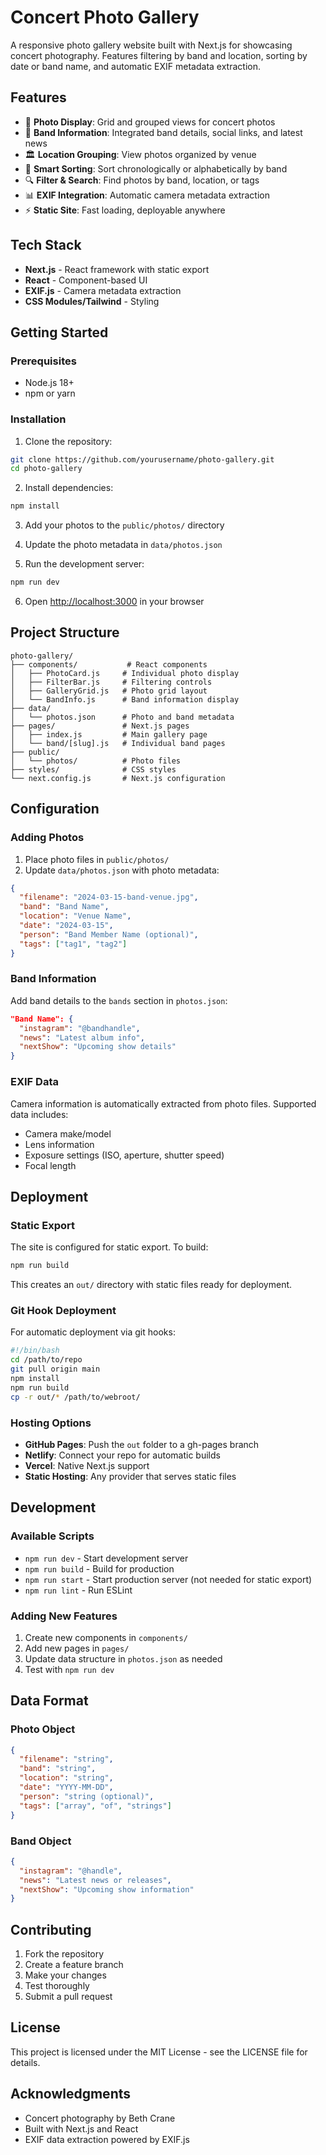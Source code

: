 # Concert Photo Gallery

A responsive photo gallery website built with Next.js for showcasing concert photography. Features filtering by band and location, sorting by date or band name, and automatic EXIF metadata extraction.

## Features

- 📸 **Photo Display**: Grid and grouped views for concert photos
- 🎵 **Band Information**: Integrated band details, social links, and latest news
- 🏛️ **Location Grouping**: View photos organized by venue
- 📅 **Smart Sorting**: Sort chronologically or alphabetically by band
- 🔍 **Filter & Search**: Find photos by band, location, or tags
- 📊 **EXIF Integration**: Automatic camera metadata extraction
- ⚡ **Static Site**: Fast loading, deployable anywhere

## Tech Stack

- **Next.js** - React framework with static export
- **React** - Component-based UI
- **EXIF.js** - Camera metadata extraction
- **CSS Modules/Tailwind** - Styling

## Getting Started

### Prerequisites

- Node.js 18+ 
- npm or yarn

### Installation

1. Clone the repository:
```bash
git clone https://github.com/yourusername/photo-gallery.git
cd photo-gallery
```

2. Install dependencies:
```bash
npm install
```

3. Add your photos to the `public/photos/` directory

4. Update the photo metadata in `data/photos.json`

5. Run the development server:
```bash
npm run dev
```

6. Open [http://localhost:3000](http://localhost:3000) in your browser

## Project Structure

```
photo-gallery/
├── components/           # React components
│   ├── PhotoCard.js     # Individual photo display
│   ├── FilterBar.js     # Filtering controls
│   ├── GalleryGrid.js   # Photo grid layout
│   └── BandInfo.js      # Band information display
├── data/
│   └── photos.json      # Photo and band metadata
├── pages/               # Next.js pages
│   ├── index.js         # Main gallery page
│   └── band/[slug].js   # Individual band pages
├── public/
│   └── photos/          # Photo files
├── styles/              # CSS styles
└── next.config.js       # Next.js configuration
```

## Configuration

### Adding Photos

1. Place photo files in `public/photos/`
2. Update `data/photos.json` with photo metadata:

```json
{
  "filename": "2024-03-15-band-venue.jpg",
  "band": "Band Name",
  "location": "Venue Name",
  "date": "2024-03-15",
  "person": "Band Member Name (optional)",
  "tags": ["tag1", "tag2"]
}
```

### Band Information

Add band details to the `bands` section in `photos.json`:

```json
"Band Name": {
  "instagram": "@bandhandle",
  "news": "Latest album info",
  "nextShow": "Upcoming show details"
}
```

### EXIF Data

Camera information is automatically extracted from photo files. Supported data includes:
- Camera make/model
- Lens information
- Exposure settings (ISO, aperture, shutter speed)
- Focal length

## Deployment

### Static Export

The site is configured for static export. To build:

```bash
npm run build
```

This creates an `out/` directory with static files ready for deployment.

### Git Hook Deployment

For automatic deployment via git hooks:

```bash
#!/bin/bash
cd /path/to/repo
git pull origin main
npm install
npm run build
cp -r out/* /path/to/webroot/
```

### Hosting Options

- **GitHub Pages**: Push the `out` folder to a gh-pages branch
- **Netlify**: Connect your repo for automatic builds
- **Vercel**: Native Next.js support
- **Static Hosting**: Any provider that serves static files

## Development

### Available Scripts

- `npm run dev` - Start development server
- `npm run build` - Build for production
- `npm run start` - Start production server (not needed for static export)
- `npm run lint` - Run ESLint

### Adding New Features

1. Create new components in `components/`
2. Add new pages in `pages/`
3. Update data structure in `photos.json` as needed
4. Test with `npm run dev`

## Data Format

### Photo Object
```json
{
  "filename": "string",
  "band": "string",
  "location": "string", 
  "date": "YYYY-MM-DD",
  "person": "string (optional)",
  "tags": ["array", "of", "strings"]
}
```

### Band Object
```json
{
  "instagram": "@handle",
  "news": "Latest news or releases",
  "nextShow": "Upcoming show information"
}
```

## Contributing

1. Fork the repository
2. Create a feature branch
3. Make your changes
4. Test thoroughly
5. Submit a pull request

## License

This project is licensed under the MIT License - see the LICENSE file for details.

## Acknowledgments

- Concert photography by Beth Crane
- Built with Next.js and React
- EXIF data extraction powered by EXIF.js